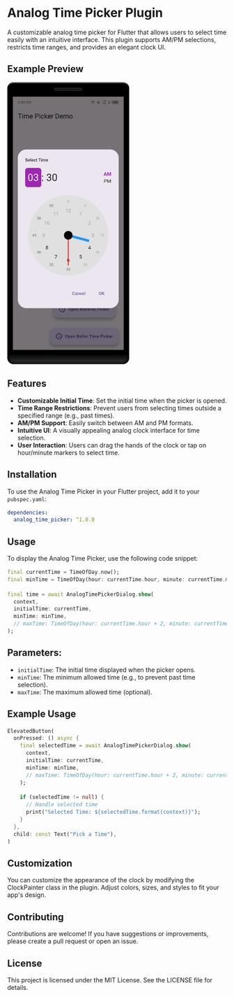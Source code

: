 # Analog Time Picker Plugin

A customizable analog time picker for Flutter that allows users to select time easily with an intuitive interface. This plugin supports AM/PM selections, restricts time ranges, and provides an elegant clock UI.

## Example Preview
<img src="demo.png" alt="Analog Time Picker Preview" width="280">

## Features

- **Customizable Initial Time**: Set the initial time when the picker is opened.
- **Time Range Restrictions**: Prevent users from selecting times outside a specified range (e.g., past times).
- **AM/PM Support**: Easily switch between AM and PM formats.
- **Intuitive UI**: A visually appealing analog clock interface for time selection.
- **User Interaction**: Users can drag the hands of the clock or tap on hour/minute markers to select time.

## Installation

To use the Analog Time Picker in your Flutter project, add it to your `pubspec.yaml`:

```yaml
dependencies:
  analog_time_picker: ^1.0.0
```

## Usage
To display the Analog Time Picker, use the following code snippet:
```dart
final currentTime = TimeOfDay.now();
final minTime = TimeOfDay(hour: currentTime.hour, minute: currentTime.minute + 10); // Example minimum time

final time = await AnalogTimePickerDialog.show(
  context,
  initialTime: currentTime,
  minTime: minTime,
  // maxTime: TimeOfDay(hour: currentTime.hour + 2, minute: currentTime.minute + 10), // Optional max time
);
```

## Parameters:
- `initialTime`: The initial time displayed when the picker opens.
- `minTime`: The minimum allowed time (e.g., to prevent past time selection).
- `maxTime`: The maximum allowed time (optional).

## Example Usage
```dart
ElevatedButton(
  onPressed: () async {
    final selectedTime = await AnalogTimePickerDialog.show(
      context,
      initialTime: currentTime,
      minTime: minTime,
      // maxTime: TimeOfDay(hour: currentTime.hour + 2, minute: currentTime.minute + 10),
    );

    if (selectedTime != null) {
      // Handle selected time
      print("Selected Time: ${selectedTime.format(context)}");
    }
  },
  child: const Text("Pick a Time"),
)
```

## Customization
You can customize the appearance of the clock by modifying the ClockPainter class in the plugin. Adjust colors, sizes, and styles to fit your app's design.

## Contributing
Contributions are welcome! If you have suggestions or improvements, please create a pull request or open an issue.

## License
This project is licensed under the MIT License. See the LICENSE file for details.